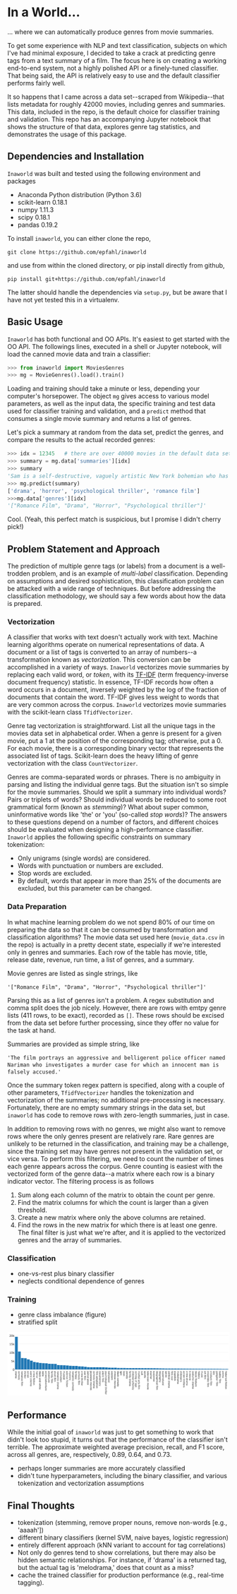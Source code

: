 # In a World...

... where we can automatically produce genres from movie summaries.

To get some experience with NLP and text classification, subjects on which I've had minimal exposure, I decided to take a crack at predicting genre tags from a text summary of a film.  The focus here is on creating a working end-to-end system, not a highly polished API or a finely-tuned classifier.  That being said, the API is relatively easy to use and the default classifier performs fairly well.

It so happens that I came across a data set--scraped from Wikipedia--that lists metadata for roughly 42000 movies, including genres and summaries.  This data, included in the repo, is the default choice for classifier training and validation.  This repo has an accompanying Jupyter notebook that shows the structure of that data, explores genre tag statistics, and demonstrates the usage of this package.

## Dependencies and Installation

`Inaworld` was built and tested using the following environment and packages
* Anaconda Python distribution (Python 3.6)
* scikit-learn 0.18.1
* numpy 1.11.3
* scipy 0.18.1
* pandas 0.19.2

To install `inaworld`, you can either clone the repo,
```
git clone https://github.com/epfahl/inaworld
```
and use from within the cloned directory, or pip install directly from github,
```
pip install git+https://github.com/epfahl/inaworld
```
The latter should handle the dependencies via `setup.py`, but be aware that I have not yet tested this in a virtualenv.

## Basic Usage

`Inaworld` has both functional and OO APIs.  It's easiest to get started with the OO API.  The followings lines, executed in a shell or Jupyter notebook, will load the canned movie data and train a classifier:

```python
>>> from inaworld import MoviesGenres
>>> mg = MovieGenres().load().train()
```

Loading and training should take a minute or less, depending your computer's horsepower.  The object `mg` gives access to various model parameters, as well as the input data, the specific training and test data used for classifier training and validation, and a `predict` method that consumes a single movie summary and returns a list of genres.

Let's pick a summary at random from the data set, predict the genres, and compare the results to the actual recorded genres:

```python
>>> idx = 12345   # there are over 40000 movies in the default data set
>>> summary = mg.data['summaries'][idx]
>>> summary
'Sam is a self-destructive, vaguely artistic New York bohemian who has recently lost his father and his long-time girlfriend. At a Halloween party he meets a mysterious, beautiful, androgynous woman named Anna. He embarks on a kinky, sex-charged relationship with her; but soon he suffers the symptoms of blood loss, and eventually he realizes that Anna is a vampire.'
>>> mg.predict(summary)
['drama', 'horror', 'psychological thriller', 'romance film']
>>>mg.data['genres'][idx]
'["Romance Film", "Drama", "Horror", "Psychological thriller"]'
```

Cool.  (Yeah, this perfect match is suspicious, but I promise I didn't cherry pick!)

## Problem Statement and Approach

The prediction of multiple genre tags (or labels) from a document is a well-trodden problem, and is an example of *multi-label* classification.  Depending on assumptions and desired sophistication, this classification problem can be attacked with a wide range of techniques.  But before addressing the classification methodology, we should say a few words about how the data is prepared.

### Vectorization

A classifier that works with text doesn't actually work with text.  Machine learning algorithms operate on numerical representations of data.  A document or a list of tags is converted to an array of numbers--a transformation known as *vectorization*.  This conversion can be accomplished in a variety of ways.  `Inaworld` vectorizes movie summaries by replacing each valid word, or *token*, with its [TF-IDF](http://docs.python-cerberus.org/)  (term frequency-inverse document frequency) statistic.  In essence, TF-IDF records how often a word occurs in a document, inversely weighted by the log of the fraction of documents that contain the word.  TF-IDF gives less weight to words that are very common across the corpus.  `Inaworld` vectorizes movie summaries with the scikit-learn class `TfidfVectorizer`.

Genre tag vectorization is straightforward.  List all the unique tags in the movies data set in alphabetical order.  When a genre is present for a given movie, put a 1 at the position of the corresponding tag; otherwise, put a 0.  For each movie, there is a corresponding binary vector that represents the associated list of tags.  Scikit-learn does the heavy lifting of genre vectorization with the class `CountVectorizer`.  

Genres are comma-separated words or phrases.  There is no ambiguity in parsing and listing the individual genre tags.  But the situation isn't so simple for the movie summaries.  Should we split a summary into individual words?  Pairs or triplets of words?  Should individual words be reduced to some root grammatical form (known as *stemming*)?  What about super common, uninformative words like 'the' or 'you' (so-called *stop words*)?  The answers to these questions depend on a number of factors, and different choices should be evaluated when designing a high-performance classifier.  `Inaworld` applies the following specific constraints on summary tokenization:
* Only unigrams (single words) are considered.
* Words with punctuation or numbers are excluded.
* Stop words are excluded.
* By default, words that appear in more than 25% of the documents are excluded, but this parameter can be changed.

### Data Preparation

In what machine learning problem do we not spend 80% of our time on preparing the data so that it can be consumed by transformation and classification algorithms?  The movie data set used here (`movie_data.csv` in the repo) is actually in a pretty decent state, especially if we're interested only in genres and summaries.  Each row of the table has movie, title, release date, revenue, run time, a list of genres, and a summary.  

Movie genres are listed as single strings, like
```
'["Romance Film", "Drama", "Horror", "Psychological thriller"]'
```
Parsing this as a list of genres isn't a problem.  A regex substitution and comma split does the job nicely.  However, there are rows with emtpy genre lists (411 rows, to be exact), recorded as `[]`.  These rows should be excised from the data set before further processing, since they offer no value for the task at hand.

Summaries are provided as simple string, like
```
'The film portrays an aggressive and belligerent police officer named Nariman who investigates a murder case for which an innocent man is falsely accused.'
```
Once the summary token regex pattern is specified, along with a couple of other parameters, `TfidfVectorizer` handles the tokenization and vectorization of the summaries; no additional pre-processing is necessary.  Fortunately, there are no empty summary strings in the data set, but `inaworld` has code to remove rows with zero-length summaries, just in case.

In addition to removing rows with no genres, we might also want to remove rows where the only genres present are relatively rare.  Rare genres are unlikely to be returned in the classification, and training may be a challenge, since the training set may have genres not present in the validation set, or vice versa.  To perform this filtering, we need to count the number of times each genre appears across the corpus.  Genre counting is easiest with the vectorized form of the genre data--a matrix where each row is a binary indicator vector.  The filtering process is as follows
1. Sum along each column of the matrix to obtain the count per genre.
2. Find the matrix columns for which the count is larger than a given threshold.
3. Create a new matrix where only the above columns are retained.
4. Find the rows in the new matrix for which there is at least one genre.
The final filter is just what we're after, and it is applied to the vectorized genres and the array of summaries.      

### Classification

* one-vs-rest plus binary classifier
* neglects conditional dependence of genres

### Training

* genre class imbalance (figure)
* stratified split

![genre_counts](genre_counts.png)

## Performance

While the initial goal of `inaworld` was just to get something to work that didn't look too stupid, it turns out that the performance of the classifier isn't terrible.  The approximate weighted average precision, recall, and F1 score, across all genres, are, respectively, 0.89, 0.64, and 0.73.       


* perhaps longer summaries are more accurately classified
* didn't tune hyperparameters, including the binary classifier, and various tokenization and vectorization assumptions








## Final Thoughts

* tokenization (stemming, remove proper nouns, remove non-words [e.g., 'aaaah'])
* different binary classifiers (kernel SVM, naive bayes, logistic regression)
* entirely different approach (kNN variant to account for tag correlations)
* Not only do genres tend to show correlations, but there may also be hidden
semantic relationships.  For instance, if 'drama' is a returned tag, but the
actual tag is 'melodrama,' does that count as a miss?
* cache the trained classifier for production performance (e.g., real-time tagging).
